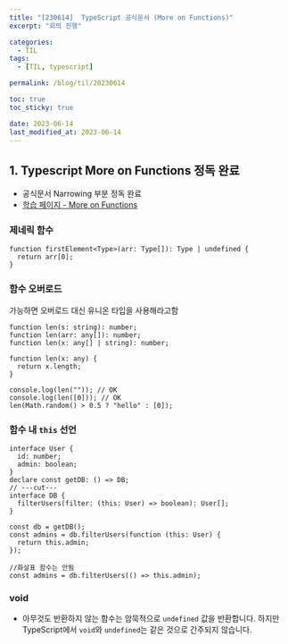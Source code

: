 ```yaml
---
title: "[230614]  TypeScript 공식문서 (More on Functions)"
excerpt: "회의 진행"

categories:
  - TIL
tags:
  - [TIL, typescript]

permalink: /blog/til/20230614

toc: true
toc_sticky: true

date: 2023-06-14
last_modified_at: 2023-06-14
---
```


## 1. Typescript More on Functions 정독 완료

- 공식문서 Narrowing 부분 정독 완료
- [학습 페이지 - More on Functions](https://www.typescriptlang.org/docs/handbook/2/functions.html)

### 제네릭 함수

```tsx
function firstElement<Type>(arr: Type[]): Type | undefined {
  return arr[0];
}
```

### 함수 오버로드

가능하면 오버로드 대신 유니온 타입을 사용해라고함

```tsx
function len(s: string): number;
function len(arr: any[]): number;
function len(x: any[] | string): number;

function len(x: any) {
  return x.length;
}

console.log(len("")); // OK
console.log(len([0])); // OK
len(Math.random() > 0.5 ? "hello" : [0]);
```

### 함수 내 `this` 선언

```tsx
interface User {
  id: number;
  admin: boolean;
}
declare const getDB: () => DB;
// ---cut---
interface DB {
  filterUsers(filter: (this: User) => boolean): User[];
}

const db = getDB();
const admins = db.filterUsers(function (this: User) {
  return this.admin;
});

//화살표 함수는 안됨
const admins = db.filterUsers(() => this.admin);
```

### void

- 아무것도 반환하지 않는 함수는 암묵적으로 `undefined` 값을 반환합니다. 하지만 TypeScript에서 `void`와 `undefined`는 같은 것으로 간주되지 않습니다.
